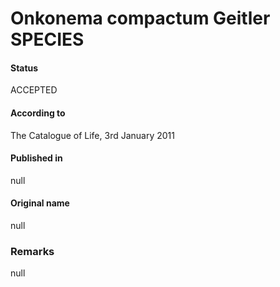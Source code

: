 # Onkonema compactum Geitler SPECIES

#### Status
ACCEPTED

#### According to
The Catalogue of Life, 3rd January 2011

#### Published in
null

#### Original name
null

### Remarks
null